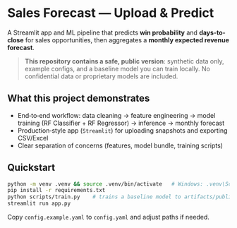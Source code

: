 # Sales Forecast — Upload & Predict

A Streamlit app and ML pipeline that predicts **win probability** and **days-to-close** for sales opportunities, then aggregates a **monthly expected revenue forecast**.

> **This repository contains a safe, public version**: synthetic data only, example configs, and a baseline model you can train locally. No confidential data or proprietary models are included.

## What this project demonstrates
- End‑to‑end workflow: data cleaning → feature engineering → model training (RF Classifier + RF Regressor) → inference → monthly forecast
- Production‑style app (`Streamlit`) for uploading snapshots and exporting CSV/Excel
- Clear separation of concerns (features, model bundle, training scripts)

## Quickstart

```bash
python -m venv .venv && source .venv/bin/activate   # Windows: .venv\Scripts\activate
pip install -r requirements.txt
python scripts/train.py    # trains a baseline model to artifacts/public/
streamlit run app.py
```

Copy `config.example.yaml` to `config.yaml` and adjust paths if needed.
